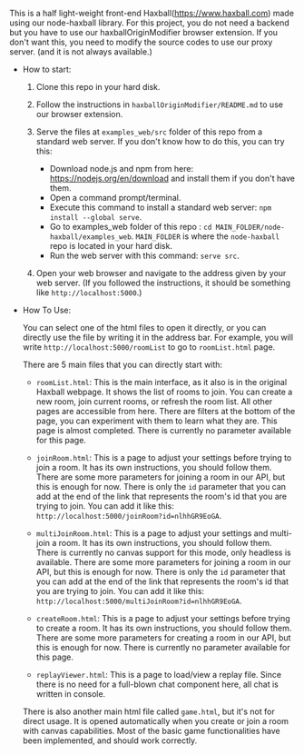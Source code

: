 This is a half light-weight front-end Haxball(https://www.haxball.com) made using our node-haxball library.
For this project, you do not need a backend but you have to use our haxballOriginModifier browser extension.
If you don't want this, you need to modify the source codes to use our proxy server. (and it is not always available.)

- How to start:

    1. Clone this repo in your hard disk.
    2. Follow the instructions in `haxballOriginModifier/README.md` to use our browser extension.
    3. Serve the files at `examples_web/src` folder of this repo from a standard web server. If you don't know how to do this, you can try this:
        - Download node.js and npm from here: https://nodejs.org/en/download and install them if you don't have them.
        - Open a command prompt/terminal.
        - Execute this command to install a standard web server: `npm install --global serve`.
        - Go to examples_web folder of this repo : `cd MAIN_FOLDER/node-haxball/examples_web`. `MAIN_FOLDER` is where the `node-haxball` repo is located in your hard disk.
        - Run the web server with this command: `serve src`.

    4. Open your web browser and navigate to the address given by your web server. (If you followed the instructions, it should be something like `http://localhost:5000`.)

- How To Use:

  You can select one of the html files to open it directly, or you can directly use the file by writing it in the address bar. For example, you will write 
  `http://localhost:5000/roomList` to go to `roomList.html` page.

  There are 5 main files that you can directly start with:

    - `roomList.html`: This is the main interface, as it also is in the original Haxball webpage. It shows the list of rooms to join. You can create a new room, 
    join current rooms, or refresh the room list. All other pages are accessible from here. There are filters at the bottom of the page, you can experiment with 
    them to learn what they are. This page is almost completed. There is currently no parameter available for this page.

    - `joinRoom.html`: This is a page to adjust your settings before trying to join a room. It has its own instructions, you should follow them. There are some 
    more parameters for joining a room in our API, but this is enough for now. There is only the `id` parameter that you can add at the end of the link that 
    represents the room's id that you are trying to join. You can add it like this: `http://localhost:5000/joinRoom?id=nlhhGR9EoGA`.

    - `multiJoinRoom.html`: This is a page to adjust your settings and multi-join a room. It has its own instructions, you should follow them. There is 
    currently no canvas support for this mode, only headless is available. There are some more parameters for joining a room in our API, but this is enough 
    for now. There is only the `id` parameter that you can add at the end of the link that represents the room's id that you are trying to join. You can add 
    it like this: `http://localhost:5000/multiJoinRoom?id=nlhhGR9EoGA`.

    - `createRoom.html`: This is a page to adjust your settings before trying to create a room. It has its own instructions, you should follow them. There are some 
    more parameters for creating a room in our API, but this is enough for now. There is currently no parameter available for this page.

    - `replayViewer.html`: This is a page to load/view a replay file. Since there is no need for a full-blown chat component here, all chat is written in console.

  There is also another main html file called `game.html`, but it's not for direct usage. It is opened automatically when you create or join a room with canvas 
  capabilities. Most of the basic game functionalities have been implemented, and should work correctly.
